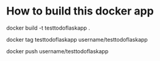 # How to build this docker app

docker build -t testtodoflaskapp .

docker tag testtodoflaskapp username/testtodoflaskapp

docker push username/testtodoflaskapp
